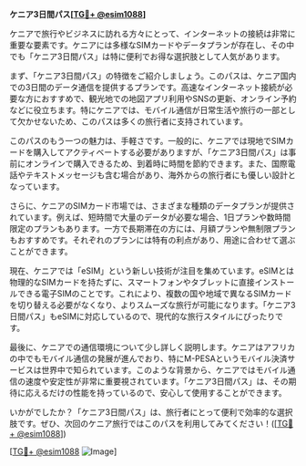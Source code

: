 **ケニア3日間パス[[TG💪+ @esim1088](https://t.me/s/esim1088)]**

ケニアで旅行やビジネスに訪れる方々にとって、インターネットの接続は非常に重要な要素です。ケニアには多様なSIMカードやデータプランが存在し、その中でも「ケニア3日間パス」は特に便利でお得な選択肢として人気があります。

まず、「ケニア3日間パス」の特徴をご紹介しましょう。このパスは、ケニア国内での3日間のデータ通信を提供するプランです。高速なインターネット接続が必要な方におすすめで、観光地での地図アプリ利用やSNSの更新、オンライン予約などに役立ちます。特にケニアでは、モバイル通信が日常生活や旅行の一部として欠かせないため、このパスは多くの旅行者に支持されています。

このパスのもう一つの魅力は、手軽さです。一般的に、ケニアでは現地でSIMカードを購入してアクティベートする必要がありますが、「ケニア3日間パス」は事前にオンラインで購入できるため、到着時に時間を節約できます。また、国際電話やテキストメッセージも含む場合があり、海外からの旅行者にも優しい設計となっています。

さらに、ケニアのSIMカード市場では、さまざまな種類のデータプランが提供されています。例えば、短時間で大量のデータが必要な場合、1日プランや数時間限定のプランもあります。一方で長期滞在の方には、月額プランや無制限プランもおすすめです。それぞれのプランには特有の利点があり、用途に合わせて選ぶことができます。

現在、ケニアでは「eSIM」という新しい技術が注目を集めています。eSIMとは物理的なSIMカードを持たずに、スマートフォンやタブレットに直接インストールできる電子SIMのことです。これにより、複数の国や地域で異なるSIMカードを切り替える必要がなくなり、よりスムーズな旅行が可能になります。「ケニア3日間パス」もeSIMに対応しているので、現代的な旅行スタイルにぴったりです。

最後に、ケニアでの通信環境について少し詳しく説明します。ケニアはアフリカの中でもモバイル通信の発展が進んでおり、特にM-PESAというモバイル決済サービスは世界中で知られています。このような背景から、ケニアではモバイル通信の速度や安定性が非常に重要視されています。「ケニア3日間パス」は、その期待に応えるだけの性能を持っているので、安心して使用することができます。

いかがでしたか？「ケニア3日間パス」は、旅行者にとって便利で効率的な選択肢です。ぜひ、次回のケニア旅行ではこのパスを利用してみてください！([[TG💪+ @esim1088](https://t.me/s/esim1088)])

[[TG💪+ @esim1088](https://t.me/s/esim1088) ![Image](https://i.postimg.cc/Y0z9fWf4/image.png)]